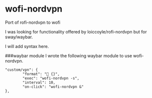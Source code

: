 # wofi-nordvpn
Port of rofi-nordvpn to wofi

I was looking for functionality offered by loiccoyle/rofi-nordvpn but for sway/waybar. 

I will add syntax here.

###waybar module
I wrote the following waybar module to use wofi-nordvpn.

```
"custom/vpn": {
        "format": " {}",
        "exec": "wofi-nordvpn -s",
        "interval": 10,
        "on-click": "wofi-nordvpn &"
},
```
